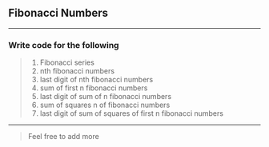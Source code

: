 ## Fibonacci Numbers
<hr>

### Write code for the following

> <ol>
> <li> Fibonacci series</li>
> <li> nth fibonacci numbers</li>
> <li> last digit of nth fibonacci numbers</li>
> <li> sum of first n fibonacci numbers</li>
> <li> last digit of sum of n fibonacci numbers</li>
> <li> sum of squares n of fibonacci numbers</li>
> <li> last digit of sum of squares of first n fibonacci numbers</li>
> </ol>

<hr>

> Feel free to add more
